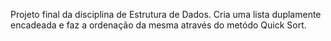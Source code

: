 Projeto final da disciplina de Estrutura de Dados.
Cria uma lista duplamente encadeada e faz a ordenação da mesma através do metódo Quick Sort.
